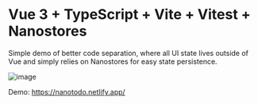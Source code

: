 # Vue 3 + TypeScript + Vite + Vitest + Nanostores

Simple demo of better code separation, where all UI state lives outside of Vue and simply relies on Nanostores for easy state persistence.


![image](https://github.com/anatolipr/vue-vite-ts-nanostores-todo/assets/29383028/339368f6-d727-4a23-b3d2-264d727468f0)

Demo:
https://nanotodo.netlify.app/
